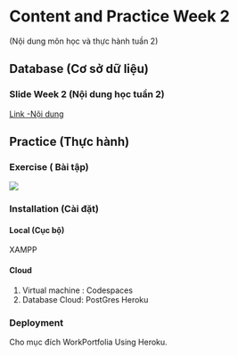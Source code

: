 # Content and Practice Week 2
(Nội dung môn học và thực hành tuần 2)



## Database (Cơ sở dữ liệu)

### Slide Week 2 (Nội dung học tuần 2)

[Link -Nội dung](https://nglthu.github.io/Database/Slide/LTWebAd_02_PHP-MySQL_LTN.pdf)

## Practice (Thực hành)

### Exercise ( Bài tập)
  

<img src="https://nglthu.github.io/Database/img/Baitap.png">


### Installation (Cài đặt)

#### Local (Cục bộ)

XAMPP

#### Cloud 

1. Virtual machine : Codespaces
2. Database Cloud: PostGres Heroku

### Deployment

Cho mục đích WorkPortfolia
Using Heroku.





